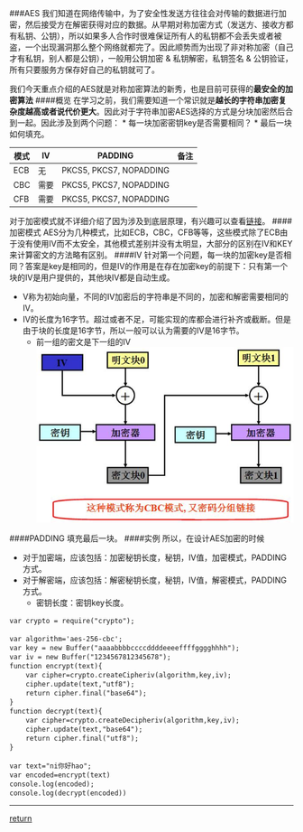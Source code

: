 ###AES
我们知道在网络传输中，为了安全性发送方往往会对传输的数据进行加密，然后接受方在解密获得对应的数据。从早期对称加密方式（发送方、接收方都有私钥、公钥），所以如果多人合作时很难保证所有人的私钥都不会丢失或者被盗，一个出现漏洞那么整个网络就都完了。因此顺势而为出现了非对称加密（自己才有私钥，别人都是公钥），一般用公钥加密 & 私钥解密，私钥签名 & 公钥验证，所有只要服务方保存好自己的私钥就可了。

我们今天重点介绍的AES就是对称加密算法的新秀，也是目前可获得的**最安全的加密算法**
####概览
在学习之前，我们需要知道一个常识就是**越长的字符串加密复杂度越高或者说代价更大**。因此对于字符串加密AES选择的方式是分块加密然后合到一起。因此涉及到两个问题：
    * 每一块加密密钥key是否需要相同？
    * 最后一块如何填充。

| 模式 | IV | PADDING | 备注 |
| - | - | - | - |
| ECB | 无 | PKCS5, PKCS7, NOPADDING | |
| CBC | 需要 | PKCS5, PKCS7, NOPADDING | |
| CFB | 需要 | PKCS5, PKCS7, NOPADDING | |
对于加密模式就不详细介绍了因为涉及到底层原理，有兴趣可以查看[链接](https://blog.csdn.net/chence19871/article/details/27653805)。
####加密模式
AES分为几种模式，比如ECB，CBC，CFB等等，这些模式除了ECB由于没有使用IV而不太安全，其他模式差别并没有太明显，大部分的区别在IV和KEY来计算密文的方法略有区别。
####IV
针对第一个问题，每一块的加密key是否相同？答案是key是相同的，但是IV的作用是在存在加密key的前提下：只有第一个块的IV是用户提供的，其他块IV都是自动生成。 
* V称为初始向量，不同的IV加密后的字符串是不同的，加密和解密需要相同的IV。
* IV的长度为16字节。超过或者不足，可能实现的库都会进行补齐或截断。但是由于块的长度是16字节，所以一般可以认为需要的IV是16字节。
    * 前一组的密文是下一组的IV
![](/assets/1116725-76f308b0bdbaa71d.jpg)

####PADDING
填充最后一块。
####实例
所以，在设计AES加密的时候 
* 对于加密端，应该包括：加密秘钥长度，秘钥，IV值，加密模式，PADDING方式。 
* 对于解密端，应该包括：解密秘钥长度，秘钥，IV值，解密模式，PADDING方式。
    * 密钥长度：密钥key长度。

```nodejs
var crypto = require("crypto");

var algorithm='aes-256-cbc';
var key = new Buffer("aaaabbbbccccddddeeeeffffgggghhhh");
var iv = new Buffer("1234567812345678");
function encrypt(text){
    var cipher=crypto.createCipheriv(algorithm,key,iv);
    cipher.update(text,"utf8");
    return cipher.final("base64");
}
function decrypt(text){
    var cipher=crypto.createDecipheriv(algorithm,key,iv);
    cipher.update(text,"base64");
    return cipher.final("utf8");
}

var text="ni你好hao";
var encoded=encrypt(text)
console.log(encoded);
console.log(decrypt(encoded))
```

**********




[return](README.md)